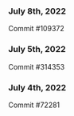 ### July 8th, 2022

Commit #109372

### July 5th, 2022

Commit #314353


### July 4th, 2022

Commit #72281
